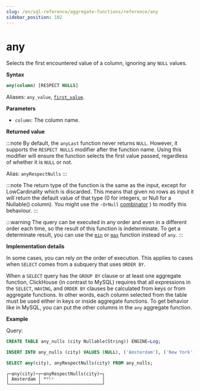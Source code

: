 ```yaml
---
slug: /en/sql-reference/aggregate-functions/reference/any
sidebar_position: 102
---
```


# any

Selects the first encountered value of a column, ignoring any `NULL` values.

**Syntax**

```sql
any(column) [RESPECT NULLS]
```

Aliases: `any_value`, [`first_value`](../reference/first_value.md).

**Parameters**
- `column`: The column name. 

**Returned value**

:::note
By default, the `anyLast` function never returns `NULL`. However, it supports the `RESPECT NULLS` modifier after the function name. Using this modifier will ensure the function selects the first value passed, regardless of whether it is `NULL` or not.

Alias: `anyRespectNulls`
:::

:::note
The return type of the function is the same as the input, except for LowCardinality which is discarded. This means that given no rows as input it will return the default value of that type (0 for integers, or Null for a Nullable() column). You might use the `-OrNull` [combinator](../../../sql-reference/aggregate-functions/combinators.md) ) to modify this behaviour.
:::

:::warning
The query can be executed in any order and even in a different order each time, so the result of this function is indeterminate.
To get a determinate result, you can use the [`min`](../reference/min.md) or [`max`](../reference/max.md) function instead of `any`.
:::

**Implementation details**

In some cases, you can rely on the order of execution. This applies to cases when `SELECT` comes from a subquery that uses `ORDER BY`.

When a `SELECT` query has the `GROUP BY` clause or at least one aggregate function, ClickHouse (in contrast to MySQL) requires that all expressions in the `SELECT`, `HAVING`, and `ORDER BY` clauses be calculated from keys or from aggregate functions. In other words, each column selected from the table must be used either in keys or inside aggregate functions. To get behavior like in MySQL, you can put the other columns in the `any` aggregate function.

**Example**

Query:

```sql
CREATE TABLE any_nulls (city Nullable(String)) ENGINE=Log;

INSERT INTO any_nulls (city) VALUES (NULL), ('Amsterdam'), ('New York'), ('Tokyo'), ('Valencia'), (NULL);

SELECT any(city), anyRespectNulls(city) FROM any_nulls;
```

```response
┌─any(city)─┬─anyRespectNulls(city)─┐
│ Amsterdam │ ᴺᵁᴸᴸ                  │
└───────────┴───────────────────────┘
```
